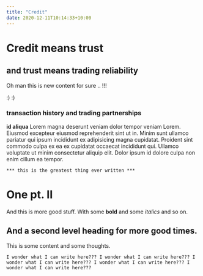 ```yaml
---
title: "Credit"
date: 2020-12-11T10:14:33+10:00
---
```


# Credit means trust

## and trust means trading reliability

Oh man this is new content for sure .. !!!

:) :)

### transaction history and trading partnerships


 **id aliqua** Lorem magna deserunt veniam dolor tempor veniam Lorem. Eiusmod excepteur eiusmod reprehenderit sint ut in. Minim sunt ullamco pariatur qui ipsum incididunt ex adipisicing magna cupidatat. Proident sint commodo culpa ex ea ex cupidatat occaecat incididunt qui. Ullamco voluptate ut minim consectetur aliquip elit. Dolor ipsum id dolore culpa non enim cillum ea tempor.


```
*** this is the greatest thing ever written ***
```

# One pt. II

And this is more good stuff. With some **bold** and some _italics_ and so on.

## And a second level heading for more good times.

This is some content and some thoughts.



```
I wonder what I can write here??? I wonder what I can write here??? I wonder what I can write here??? I wonder what I can write here??? I wonder what I can write here???
```
